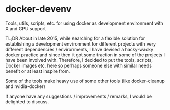 # docker-devenv
Tools, utils, scripts, etc. for using docker as development environment with X and GPU support

TL;DR
About in late 2015, while searching for a flexible solution for establishing a development environment for different projects with very different dependencies / environments, I have devised a hacky-wacky docker practice and since then it got some traction in some of the projects I have been involved with. Therefore, I decided to put the tools, scripts, Docker images etc. here so perhaps someone else with similar needs benefit or at least inspire from. 

Some of the tools make heavy use of some other tools (like docker-cleanup and nvidia-docker)

If anyone have any suggestions / improvements / remarks, I would be delighted to discuss. 

